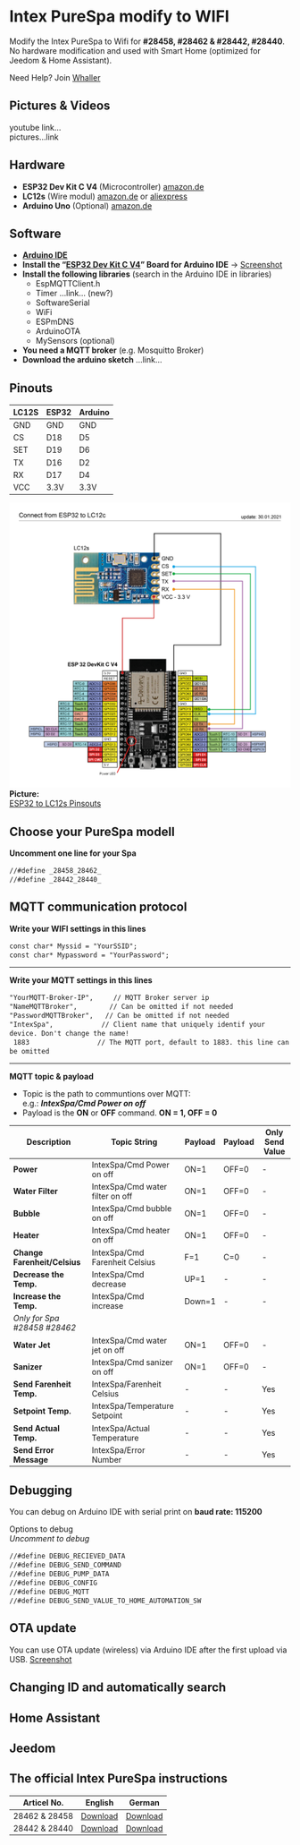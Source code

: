﻿# Intex PureSpa modify to WIFI

Modify the Intex PureSpa to Wifi for  **#28458, #28462 & #28442, #28440**. No hardware modification and used with Smart Home (optimized for Jeedom & Home Assistant).

Need Help? Join  [Whaller](https://whaller.com/sphere/aixade)

## Pictures & Videos

youtube link…  
pictures…link

## Hardware

-   **ESP32 Dev Kit C V4**  (Microcontroller)  [amazon.de](https://www.amazon.de/AZDelivery-ESP32-NodeMCU-gratis-eBook/dp/B07Z83MF5W/ref=sr_1_4?__mk_de_DE=%C3%85M%C3%85%C5%BD%C3%95%C3%91&dchild=1&keywords=ESP32&qid=1613410149&sr=8-4)
-   **LC12s**  (Wire modul)  [amazon.de](https://www.amazon.de/LC12S-Wireless-serielle-transparente-Transmition/dp/B07JDN3QL7/ref=sr_1_1?__mk_de_DE=%C3%85M%C3%85%C5%BD%C3%95%C3%91&dchild=1&keywords=lc12s&qid=1613409977&sr=8-1)  or  [aliexpress](https://de.aliexpress.com/item/4001201940321.html?spm=a2g0o.productlist.0.0.488361e7d3jNj7&algo_pvid=0319d211-c29a-4aef-ba9c-feb4d60fade2&algo_expid=0319d211-c29a-4aef-ba9c-feb4d60fade2-1&btsid=0b0a555616134100516381178e3281&ws_ab_test=searchweb0_0,searchweb201602_,searchweb201603)
-   **Arduino Uno**  (Optional)  [amazon.de](https://www.amazon.de/Arduino-Uno-Rev-3-Mikrocontroller-Board/dp/B008GRTSV6/ref=sr_1_3?__mk_de_DE=%C3%85M%C3%85%C5%BD%C3%95%C3%91&dchild=1&keywords=Arduino%20Uno&qid=1613414774&quartzVehicle=35-163&replacementKeywords=arduino&sr=8-3)

## Software

-   [**Arduino IDE**](https://www.arduino.cc/en/software)
-   **Install the “[ESP32 Dev Kit C V4](https://www.silabs.com/developers/usb-to-uart-bridge-vcp-drivers)” Board for Arduino IDE**  ->  [Screenshot](https://ibb.co/HgSv2k0)
-   **Install the following libraries**  (search in the Arduino IDE in libraries)
    -   EspMQTTClient.h
    -   Timer …link… (new?)
    -   SoftwareSerial
    -   WiFi
    -   ESPmDNS
    -   ArduinoOTA
    -   MySensors (optional)
-   **You need a MQTT broker**  (e.g. Mosquitto Broker)
-   **Download the arduino sketch**  …link…

## Pinouts

| LC12S | ESP32 | Arduino |
|-------|-------|---------|
| GND   | GND   | GND     |
| CS    | D18   | D5      |
| SET   | D19   | D6      |
| TX    | D16   | D2      |
| RX    | D17   | D4      |
| VCC   | 3.3V  | 3.3V    |

![test](Docs/Image/Pinouts_ESP32-LC12s_v1.jpg)
**Picture:**  
[ESP32 to LC12s Pinsouts](https://ibb.co/tppN1LN)

## Choose your PureSpa modell

**Uncomment one line for your Spa**
```
//#define _28458_28462_
//#define _28442_28440_
```
## MQTT communication protocol

**Write your WIFI settings in this lines**

```
const char* Myssid = "YourSSID";
const char* Mypassword = "YourPassword";
```

----------

**Write your MQTT settings in this lines**

```
"YourMQTT-Broker-IP", 	  // MQTT Broker server ip
"NameMQTTBroker",        // Can be omitted if not needed
"PasswordMQTTBroker",   // Can be omitted if not needed
"IntexSpa",            // Client name that uniquely identif your device. Don't change the name!
 1883                 // The MQTT port, default to 1883. this line can be omitted
```

----------

**MQTT topic & payload**

-   Topic is the path to communtions over MQTT:  
    e.g.:  _**IntexSpa/Cmd Power on off**_
-   Payload is the  **ON**  or  **OFF**  command.  **ON = 1, OFF = 0**

| Description                  | Topic String                     | Payload | Payload | Only Send Value |
|------------------------------|----------------------------------|---------|---------|-----------------|
| **Power**                    | IntexSpa/Cmd Power on off        | ON=1    | OFF=0   | -               |
| **Water Filter**             | IntexSpa/Cmd water filter on off | ON=1    | OFF=0   | -               |
| **Bubble**                   | IntexSpa/Cmd bubble on off       | ON=1    | OFF=0   | -               |
| **Heater**                   | IntexSpa/Cmd heater on off       | ON=1    | OFF=0   | -               |
| **Change Farenheit/Celsius** | IntexSpa/Cmd Farenheit Celsius   | F=1     | C=0     | -               |
| **Decrease the Temp.**       | IntexSpa/Cmd decrease            | UP=1    | -       | -               |
| **Increase the Temp.**       | IntexSpa/Cmd increase            | Down=1  | -       | -               |
| *Only for Spa #28458 #28462* |                                  |         |         |                 |
| **Water Jet**                | IntexSpa/Cmd water jet on off    | ON=1    | OFF=0   | -               |
| **Sanizer**                  | IntexSpa/Cmd sanizer on off      | ON=1    | OFF=0   | -               |
| **Send Farenheit Temp.**     | IntexSpa/Farenheit Celsius       | -       | -       | Yes             |
| **Setpoint Temp.**           | IntexSpa/Temperature Setpoint    | -       | -       | Yes             |
| **Send Actual Temp.**        | IntexSpa/Actual Temperature      | -       | -       | Yes             |
| **Send Error Message**       | IntexSpa/Error Number            | -       | -       | Yes             |


## Debugging

You can debug on Arduino IDE with serial print on  **baud rate: 115200**

Options to debug  
_Uncomment to debug_  

    //#define DEBUG_RECIEVED_DATA  
    //#define DEBUG_SEND_COMMAND  
    //#define DEBUG_PUMP_DATA  
    //#define DEBUG_CONFIG  
    //#define DEBUG_MQTT  
    //#define DEBUG_SEND_VALUE_TO_HOME_AUTOMATION_SW

## OTA update

You can use OTA update (wireless) via Arduino IDE after the first upload via USB.  [Screenshot](https://ibb.co/sVQmcPv)

## Changing ID and automatically search

## Home Assistant

## Jeedom

## The official Intex PureSpa instructions

| Articel No. | English  | German   |
|-------------|----------|----------|
| 28462 & 28458      | [Download](https://drive.google.com/file/d/1DxWYF008gwoMBJz6GUzMcdQoPq15pnJM/view?usp=sharing) | [Download](https://drive.google.com/file/d/1_ugZ-NHHIyApSz-Kx2lPer2lYniRxMsm/view?usp=sharing) |
| 28442 & 28440       | [Download](https://drive.google.com/file/d/1PWCq753cWBZs-A_MyYc2H3ggdn6-7Fvi/view?usp=sharing) | [Download](https://drive.google.com/file/d/1PKFxE7ToB-wYHGv9uRoH_pc4w2nDUPUa/view?usp=sharing) |
